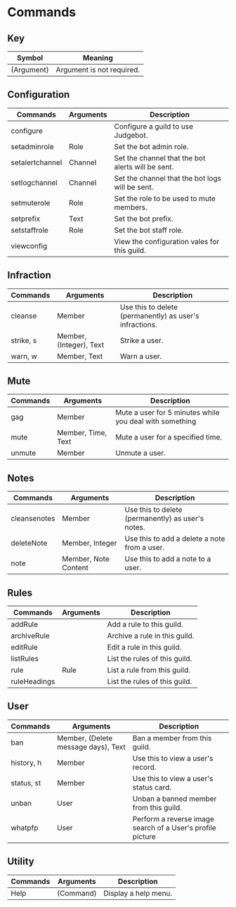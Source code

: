# Commands

## Key 
| Symbol      | Meaning                        |
| ----------- | ------------------------------ |
| (Argument)  | Argument is not required.      |

## Configuration
| Commands        | Arguments | Description                                       |
| --------------- | --------- | ------------------------------------------------- |
| configure       |           | Configure a guild to use Judgebot.                |
| setadminrole    | Role      | Set the bot admin role.                           |
| setalertchannel | Channel   | Set the channel that the bot alerts will be sent. |
| setlogchannel   | Channel   | Set the channel that the bot logs will be sent.   |
| setmuterole     | Role      | Set the role to be used to mute members.          |
| setprefix       | Text      | Set the bot prefix.                               |
| setstaffrole    | Role      | Set the bot staff role.                           |
| viewconfig      |           | View the configuration vales for this guild.      |

## Infraction
| Commands  | Arguments               | Description                                             |
| --------- | ----------------------- | ------------------------------------------------------- |
| cleanse   | Member                  | Use this to delete (permanently) as user's infractions. |
| strike, s | Member, (Integer), Text | Strike a user.                                          |
| warn, w   | Member, Text            | Warn a user.                                            |

## Mute
| Commands | Arguments          | Description                                             |
| -------- | ------------------ | ------------------------------------------------------- |
| gag      | Member             | Mute a user for 5 minutes while you deal with something |
| mute     | Member, Time, Text | Mute a user for a specified time.                       |
| unmute   | Member             | Unmute a user.                                          |

## Notes
| Commands     | Arguments            | Description                                       |
| ------------ | -------------------- | ------------------------------------------------- |
| cleansenotes | Member               | Use this to delete (permanently) as user's notes. |
| deleteNote   | Member, Integer      | Use this to add a delete a note from a user.      |
| note         | Member, Note Content | Use this to add a note to a user.                 |

## Rules
| Commands     | Arguments | Description                   |
| ------------ | --------- | ----------------------------- |
| addRule      |           | Add a rule to this guild.     |
| archiveRule  |           | Archive a rule in this guild. |
| editRule     |           | Edit a rule in this guild.    |
| listRules    |           | List the rules of this guild. |
| rule         | Rule      | List a rule from this guild.  |
| ruleHeadings |           | List the rules of this guild. |

## User
| Commands   | Arguments                           | Description                                                |
| ---------- | ----------------------------------- | ---------------------------------------------------------- |
| ban        | Member, (Delete message days), Text | Ban a member from this guild.                              |
| history, h | Member                              | Use this to view a user's record.                          |
| status, st | Member                              | Use this to view a user's status card.                     |
| unban      | User                                | Unban a banned member from this guild.                     |
| whatpfp    | User                                | Perform a reverse image search of a User's profile picture |

## Utility
| Commands | Arguments | Description          |
| -------- | --------- | -------------------- |
| Help     | (Command) | Display a help menu. |

